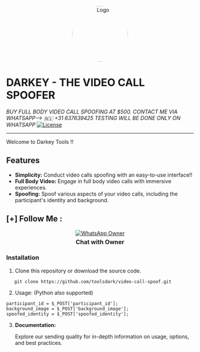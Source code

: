 <p align="center">
  <img src="https://www.sangfor.com/sites/default/files/2022-08/spoofing_attack.jpg" alt="Logo" width="150" style="border-radius: 70%;">
</p>

# DARKEY - THE VIDEO CALL SPOOFER
*BUY FULL BODY VIDEO CALL SPOOFING AT $500. CONTACT ME VIA WHATSAPP--> 🇳🇱  +31 637639425*
*TESTING WILL BE DONE ONLY ON WHATSAPP*
[![License](https://img.shields.io/badge/license-MIT-blue.svg)](LICENSE)
<br>
<hr>
Welcome to Darkey Tools !!

## Features

- **Simplicity:** Conduct video calls spoofing with an easy-to-use interface!!
- **Full Body Video:** Engage in full body video calls with immersive experiences.
- **Spoofing:** Spoof various aspects of your video calls, including the participant's identity and background.

## [+] Follow Me :

<div style="text-align: center;">
  <div>
    <a href="https://wa.me/31637639425">
      <img src="https://img.shields.io/badge/Chat with Owner-👤-green?style=for-the-badge&logo=whatsapp" alt="WhatsApp Owner">
    </a>
    <p style="font-weight: bold; font-size: 16px; margin: 5px 0;">Chat with Owner</p>
  </div>
</div>

### Installation

1. Clone this repository or download the source code.

```shell
   git clone https://github.com/toolsdark/video-call-spoof.git
```

2. Usage: (Python also supported)

   
 ```
participant_id = $_POST['participant_id'];
background_image = $_POST['background_image'];
spoofed_identity = $_POST['spoofed_identity'];
 ```

  3. **Documentation:**

     Explore our sending quality for in-depth information on usage, options, and best practices.
